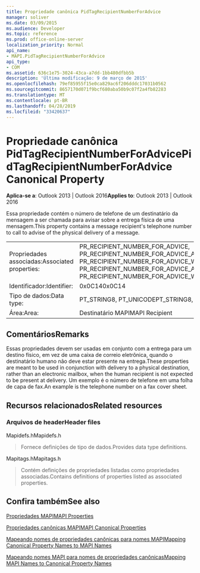 ```yaml
---
title: Propriedade canônica PidTagRecipientNumberForAdvice
manager: soliver
ms.date: 03/09/2015
ms.audience: Developer
ms.topic: reference
ms.prod: office-online-server
localization_priority: Normal
api_name:
- MAPI.PidTagRecipientNumberForAdvice
api_type:
- COM
ms.assetid: 636c1e75-3024-43ca-a7dd-1bb480dfbb5b
description: 'Última modificação: 9 de março de 2015'
ms.openlocfilehash: 79ef85955f15e0ca829ac6f206dddc17031b0562
ms.sourcegitcommit: 8657170d071f9bcf680aba50b9c07f2a4fb82283
ms.translationtype: MT
ms.contentlocale: pt-BR
ms.lasthandoff: 04/28/2019
ms.locfileid: "33420637"
---
```

# <a name="pidtagrecipientnumberforadvice-canonical-property"></a><span data-ttu-id="e843e-103">Propriedade canônica PidTagRecipientNumberForAdvice</span><span class="sxs-lookup"><span data-stu-id="e843e-103">PidTagRecipientNumberForAdvice Canonical Property</span></span>

  
  
<span data-ttu-id="e843e-104">**Aplica-se a**: Outlook 2013 | Outlook 2016</span><span class="sxs-lookup"><span data-stu-id="e843e-104">**Applies to**: Outlook 2013 | Outlook 2016</span></span> 
  
<span data-ttu-id="e843e-105">Essa propriedade contém o número de telefone de um destinatário da mensagem a ser chamada para avisar sobre a entrega física de uma mensagem.</span><span class="sxs-lookup"><span data-stu-id="e843e-105">This property contains a message recipient's telephone number to call to advise of the physical delivery of a message.</span></span>
  
|||
|:-----|:-----|
|<span data-ttu-id="e843e-106">Propriedades associadas:</span><span class="sxs-lookup"><span data-stu-id="e843e-106">Associated properties:</span></span>  <br/> |<span data-ttu-id="e843e-107">PR_RECIPIENT_NUMBER_FOR_ADVICE, PR_RECIPIENT_NUMBER_FOR_ADVICE_A, PR_RECIPIENT_NUMBER_FOR_ADVICE_W</span><span class="sxs-lookup"><span data-stu-id="e843e-107">PR_RECIPIENT_NUMBER_FOR_ADVICE, PR_RECIPIENT_NUMBER_FOR_ADVICE_A, PR_RECIPIENT_NUMBER_FOR_ADVICE_W</span></span>  <br/> |
|<span data-ttu-id="e843e-108">Identificador:</span><span class="sxs-lookup"><span data-stu-id="e843e-108">Identifier:</span></span>  <br/> |<span data-ttu-id="e843e-109">0x0C14</span><span class="sxs-lookup"><span data-stu-id="e843e-109">0x0C14</span></span>  <br/> |
|<span data-ttu-id="e843e-110">Tipo de dados:</span><span class="sxs-lookup"><span data-stu-id="e843e-110">Data type:</span></span>  <br/> |<span data-ttu-id="e843e-111">PT_STRING8, PT_UNICODE</span><span class="sxs-lookup"><span data-stu-id="e843e-111">PT_STRING8, PT_UNICODE</span></span>  <br/> |
|<span data-ttu-id="e843e-112">Área:</span><span class="sxs-lookup"><span data-stu-id="e843e-112">Area:</span></span>  <br/> |<span data-ttu-id="e843e-113">Destinatário MAPI</span><span class="sxs-lookup"><span data-stu-id="e843e-113">MAPI Recipient</span></span>  <br/> |
   
## <a name="remarks"></a><span data-ttu-id="e843e-114">Comentários</span><span class="sxs-lookup"><span data-stu-id="e843e-114">Remarks</span></span>

<span data-ttu-id="e843e-115">Essas propriedades devem ser usadas em conjunto com a entrega para um destino físico, em vez de uma caixa de correio eletrônica, quando o destinatário humano não deve estar presente na entrega.</span><span class="sxs-lookup"><span data-stu-id="e843e-115">These properties are meant to be used in conjunction with delivery to a physical destination, rather than an electronic mailbox, when the human recipient is not expected to be present at delivery.</span></span> <span data-ttu-id="e843e-116">Um exemplo é o número de telefone em uma folha de capa de fax.</span><span class="sxs-lookup"><span data-stu-id="e843e-116">An example is the telephone number on a fax cover sheet.</span></span>
  
## <a name="related-resources"></a><span data-ttu-id="e843e-117">Recursos relacionados</span><span class="sxs-lookup"><span data-stu-id="e843e-117">Related resources</span></span>

### <a name="header-files"></a><span data-ttu-id="e843e-118">Arquivos de header</span><span class="sxs-lookup"><span data-stu-id="e843e-118">Header files</span></span>

<span data-ttu-id="e843e-119">Mapidefs.h</span><span class="sxs-lookup"><span data-stu-id="e843e-119">Mapidefs.h</span></span>
  
> <span data-ttu-id="e843e-120">Fornece definições de tipo de dados.</span><span class="sxs-lookup"><span data-stu-id="e843e-120">Provides data type definitions.</span></span>
    
<span data-ttu-id="e843e-121">Mapitags.h</span><span class="sxs-lookup"><span data-stu-id="e843e-121">Mapitags.h</span></span>
  
> <span data-ttu-id="e843e-122">Contém definições de propriedades listadas como propriedades associadas.</span><span class="sxs-lookup"><span data-stu-id="e843e-122">Contains definitions of properties listed as associated properties.</span></span>
    
## <a name="see-also"></a><span data-ttu-id="e843e-123">Confira também</span><span class="sxs-lookup"><span data-stu-id="e843e-123">See also</span></span>



[<span data-ttu-id="e843e-124">Propriedades MAPI</span><span class="sxs-lookup"><span data-stu-id="e843e-124">MAPI Properties</span></span>](mapi-properties.md)
  
[<span data-ttu-id="e843e-125">Propriedades canônicas MAPI</span><span class="sxs-lookup"><span data-stu-id="e843e-125">MAPI Canonical Properties</span></span>](mapi-canonical-properties.md)
  
[<span data-ttu-id="e843e-126">Mapeando nomes de propriedades canônicas para nomes MAPI</span><span class="sxs-lookup"><span data-stu-id="e843e-126">Mapping Canonical Property Names to MAPI Names</span></span>](mapping-canonical-property-names-to-mapi-names.md)
  
[<span data-ttu-id="e843e-127">Mapeando nomes MAPI para nomes de propriedades canônicas</span><span class="sxs-lookup"><span data-stu-id="e843e-127">Mapping MAPI Names to Canonical Property Names</span></span>](mapping-mapi-names-to-canonical-property-names.md)

